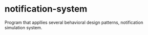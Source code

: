 # notification-system
Program that appllies several behavioral design patterns, notification simulation system.
